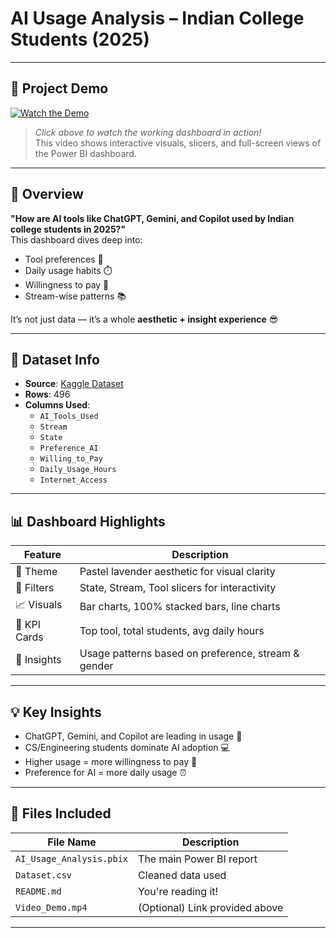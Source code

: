 # AI Usage Analysis – Indian College Students (2025)


---

## 🎥 Project Demo

[![Watch the Demo](https://img.youtube.com/vi/VIDEO_ID_HERE/0.jpg)](https://drive.google.com/file/d/12BhBPVqVaT1fbKht1OYjSnVaNxT8SmYM/view?usp=sharing)

> *Click above to watch the working dashboard in action!*  
> This video shows interactive visuals, slicers, and full-screen views of the Power BI dashboard.

---

## 📌 Overview

**"How are AI tools like ChatGPT, Gemini, and Copilot used by Indian college students in 2025?"**  
This dashboard dives deep into:
- Tool preferences 💬
- Daily usage habits ⏱️
- Willingness to pay 💸
- Stream-wise patterns 📚

It’s not just data — it’s a whole **aesthetic + insight experience** 😎

---

## 📂 Dataset Info

- **Source**: [Kaggle Dataset](https://www.kaggle.com/datasets/rakeshkapilavai/ai-tool-usage-by-indian-college-students-2025)
- **Rows**: 496
- **Columns Used**:
  - `AI_Tools_Used`
  - `Stream`
  - `State`
  - `Preference_AI`
  - `Willing_to_Pay`
  - `Daily_Usage_Hours`
  - `Internet_Access`

---

## 📊 Dashboard Highlights

| Feature | Description |
|--------|-------------|
| 🎨 Theme | Pastel lavender aesthetic for visual clarity |
| 📍 Filters | State, Stream, Tool slicers for interactivity |
| 📈 Visuals | Bar charts, 100% stacked bars, line charts |
| 💎 KPI Cards | Top tool, total students, avg daily hours |
| 🧠 Insights | Usage patterns based on preference, stream & gender |

---

## 💡 Key Insights

- ChatGPT, Gemini, and Copilot are leading in usage 💬  
- CS/Engineering students dominate AI adoption 💻  
- Higher usage = more willingness to pay 💸  
- Preference for AI = more daily usage ⏰

---

## 📁 Files Included

| File Name | Description |
|-----------|-------------|
| `AI_Usage_Analysis.pbix` | The main Power BI report |
| `Dataset.csv` | Cleaned data used |
| `README.md` | You're reading it! |
| `Video_Demo.mp4` | (Optional) Link provided above |

---


